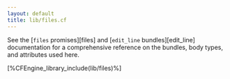 ```yaml
---
layout: default
title: lib/files.cf
---
```


See the [`files` promises][files] and [`edit_line` bundles][edit_line]
documentation for a comprehensive reference on
the bundles, body types, and attributes used here.

[%CFEngine_library_include(lib/files)%]
